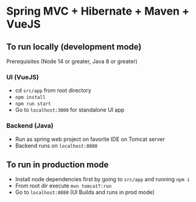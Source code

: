 # Spring MVC + Hibernate + Maven + VueJS

## To run locally (development mode)

Prerequisites (Node 14 or greater, Java 8 or greater)

### UI (VueJS)
* cd `src/app` from root directory
* `npm install` 
* `npm run start`
* Go to `localhost:3000` for standalone UI app

### Backend (Java)
* Run as spring web project on favorite IDE on Tomcat server
* Backend runs on `localhost:8080`


## To run in production mode 
* Install node dependencies first by going to `src/app` and running `npm i`
* From root dir execute `mvn tomcat7:run` 
* Go to `localhost:8080` (UI Builds and runs in prod mode)

